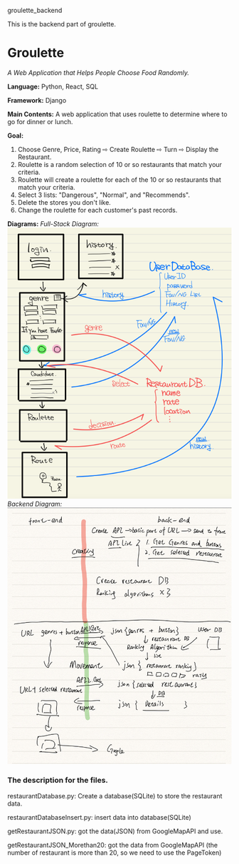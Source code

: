 groulette_backend

This is the backend part of groulette. 

# Groulette

*A Web Application that Helps People Choose Food Randomly.*

**Language:** Python, React, SQL

**Framework:** Django

**Main Contents:** A web application that uses roulette to determine where to go for dinner or lunch.

**Goal:**
1. Choose Genre, Price, Rating ⇨ Create Roulette ⇨ Turn ⇨ Display the Restaurant.
2. Roulette is a random selection of 10 or so restaurants that match your criteria.
3. Roulette will create a roulette for each of the 10 or so restaurants that match your criteria.
4. Select 3 lists: "Dangerous", "Normal", and "Recommends".
5. Delete the stores you don't like. 
6. Change the roulette for each customer's past records.

**Diagrams:**
*Full-Stack Diagram:*
![img.png](full.png)
*Backend Diagram:*
![img.jpeg](Backend.jpeg)

### The description for the files.

restaurantDatabase.py: Create a database(SQLite) to store the restaurant data.

restaurantDatabaseInsert.py: insert data into database(SQLite)

getRestaurantJSON.py: got the data(JSON) from GoogleMapAPI and use.

getRestaurantJSON_Morethan20: got the data from GoogleMapAPI (the number of restaurant is more than 20, so we need to use the PageToken)